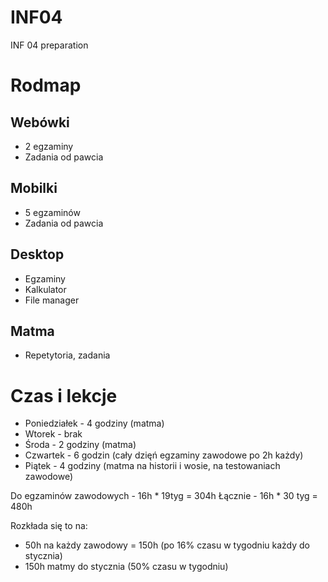 # INF04
INF 04 preparation

# Rodmap

## Webówki
 - 2 egzaminy
 - Zadania od pawcia

## Mobilki
 - 5 egzaminów
 - Zadania od pawcia

## Desktop
 - Egzaminy
 - Kalkulator
 - File manager

## Matma
 - Repetytoria, zadania

# Czas i lekcje
 - Poniedziałek - 4 godziny (matma)
 - Wtorek - brak
 - Środa - 2 godziny (matma)
 - Czwartek - 6 godzin (cały dzięń egzaminy zawodowe po 2h każdy)
 - Piątek - 4 godziny (matma na historii i wosie, na testowaniach zawodowe)

 Do egzaminów zawodowych - 16h * 19tyg = 304h
 Łącznie - 16h * 30 tyg = 480h 

 Rozkłada się to na:
 - 50h na każdy zawodowy = 150h (po 16% czasu w tygodniu każdy do stycznia)
 - 150h matmy do stycznia (50% czasu w tygodniu)
